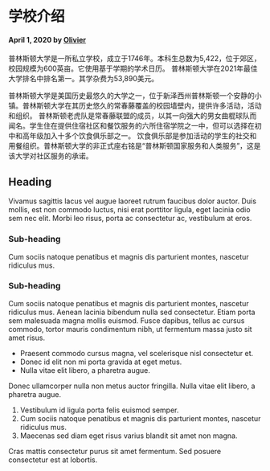 # 学校介绍

#### April 1, 2020 by [Olivier](/)

普林斯顿大学是一所私立学校，成立于1746年。本科生总数为5,422，位于郊区，校园规模为600英亩。它使用基于学期的学术日历。
普林斯顿大学在2021年最佳大学排名中排名第一。其学杂费为53,890美元。

普林斯顿大学是美国历史最悠久的大学之一，位于新泽西州普林斯顿一个安静的小镇。普林斯顿大学在其历史悠久的常春藤覆盖的校园墙壁内，提供许多活动，活动和组织。
普林斯顿老虎队是常春藤联盟的成员，以其一向强大的男女曲棍球队而闻名。学生住在提供住宿社区和餐饮服务的六所住宿学院之一中，但可以选择在初中和高年级加入十多个饮食俱乐部之一。
饮食俱乐部是参加活动的学生的社交和用餐组织。普林斯顿大学的非正式座右铭是“普林斯顿国家服务和人类服务”，这是该大学对社区服务的承诺。

## Heading

Vivamus sagittis lacus vel augue laoreet rutrum faucibus dolor auctor.
Duis mollis, est non commodo luctus, nisi erat porttitor ligula, eget lacinia odio sem nec elit.
Morbi leo risus, porta ac consectetur ac, vestibulum at eros.

### Sub-heading

Cum sociis natoque penatibus et magnis dis parturient montes, nascetur ridiculus mus.

### Sub-heading

Cum sociis natoque penatibus et magnis dis parturient montes, nascetur ridiculus mus.
Aenean lacinia bibendum nulla sed consectetur. Etiam porta sem malesuada magna mollis euismod.
Fusce dapibus, tellus ac cursus commodo, tortor mauris condimentum nibh, ut fermentum massa justo
sit amet risus.

- Praesent commodo cursus magna, vel scelerisque nisl consectetur et.
- Donec id elit non mi porta gravida at eget metus.
- Nulla vitae elit libero, a pharetra augue.

Donec ullamcorper nulla non metus auctor fringilla. Nulla vitae elit libero, a pharetra augue.

1.  Vestibulum id ligula porta felis euismod semper.
2.  Cum sociis natoque penatibus et magnis dis parturient montes, nascetur ridiculus mus.
3.  Maecenas sed diam eget risus varius blandit sit amet non magna.

Cras mattis consectetur purus sit amet fermentum. Sed posuere consectetur est at lobortis.
